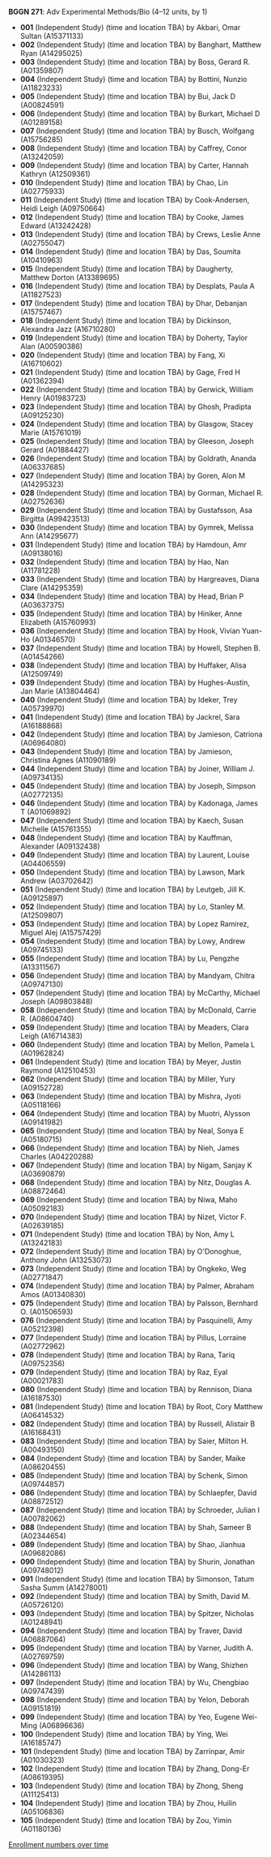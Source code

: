 **BGGN 271**: Adv Experimental Methods/Bio (4–12 units, by 1)

- **001** (Independent Study) (time and location TBA) by Akbari, Omar Sultan (A15371133)
- **002** (Independent Study) (time and location TBA) by Banghart, Matthew Ryan (A14295025)
- **003** (Independent Study) (time and location TBA) by Boss, Gerard R. (A01359807)
- **004** (Independent Study) (time and location TBA) by Bottini, Nunzio (A11823233)
- **005** (Independent Study) (time and location TBA) by Bui, Jack D (A00824591)
- **006** (Independent Study) (time and location TBA) by Burkart, Michael D (A01289158)
- **007** (Independent Study) (time and location TBA) by Busch, Wolfgang (A15756285)
- **008** (Independent Study) (time and location TBA) by Caffrey, Conor (A13242059)
- **009** (Independent Study) (time and location TBA) by Carter, Hannah Kathryn (A12509361)
- **010** (Independent Study) (time and location TBA) by Chao, Lin (A02775933)
- **011** (Independent Study) (time and location TBA) by Cook-Andersen, Heidi Leigh (A09750664)
- **012** (Independent Study) (time and location TBA) by Cooke, James Edward (A13242428)
- **013** (Independent Study) (time and location TBA) by Crews, Leslie Anne (A02755047)
- **014** (Independent Study) (time and location TBA) by Das, Soumita (A10410963)
- **015** (Independent Study) (time and location TBA) by Daugherty, Matthew Dorton (A13389695)
- **016** (Independent Study) (time and location TBA) by Desplats, Paula A (A11827523)
- **017** (Independent Study) (time and location TBA) by Dhar, Debanjan (A15757467)
- **018** (Independent Study) (time and location TBA) by Dickinson, Alexandra Jazz (A16710280)
- **019** (Independent Study) (time and location TBA) by Doherty, Taylor Alan (A00590386)
- **020** (Independent Study) (time and location TBA) by Fang, Xi (A16710602)
- **021** (Independent Study) (time and location TBA) by Gage, Fred H (A01362394)
- **022** (Independent Study) (time and location TBA) by Gerwick, William Henry (A01983723)
- **023** (Independent Study) (time and location TBA) by Ghosh, Pradipta (A09125230)
- **024** (Independent Study) (time and location TBA) by Glasgow, Stacey Marie (A15761019)
- **025** (Independent Study) (time and location TBA) by Gleeson, Joseph Gerard (A01884427)
- **026** (Independent Study) (time and location TBA) by Goldrath, Ananda (A06337685)
- **027** (Independent Study) (time and location TBA) by Goren, Alon M (A14295323)
- **028** (Independent Study) (time and location TBA) by Gorman, Michael R. (A02752636)
- **029** (Independent Study) (time and location TBA) by Gustafsson, Asa Birgitta (A99423513)
- **030** (Independent Study) (time and location TBA) by Gymrek, Melissa Ann (A14295677)
- **031** (Independent Study) (time and location TBA) by Hamdoun, Amr (A09138016)
- **032** (Independent Study) (time and location TBA) by Hao, Nan (A11781228)
- **033** (Independent Study) (time and location TBA) by Hargreaves, Diana Clare (A14295359)
- **034** (Independent Study) (time and location TBA) by Head, Brian P (A03637375)
- **035** (Independent Study) (time and location TBA) by Hiniker, Anne Elizabeth (A15760993)
- **036** (Independent Study) (time and location TBA) by Hook, Vivian Yuan-Ho (A01346570)
- **037** (Independent Study) (time and location TBA) by Howell, Stephen B. (A01454266)
- **038** (Independent Study) (time and location TBA) by Huffaker, Alisa (A12509749)
- **039** (Independent Study) (time and location TBA) by Hughes-Austin, Jan Marie (A13804464)
- **040** (Independent Study) (time and location TBA) by Ideker, Trey (A05739970)
- **041** (Independent Study) (time and location TBA) by Jackrel, Sara (A16188868)
- **042** (Independent Study) (time and location TBA) by Jamieson, Catriona (A06964080)
- **043** (Independent Study) (time and location TBA) by Jamieson, Christina Agnes (A11090189)
- **044** (Independent Study) (time and location TBA) by Joiner, William J. (A09734135)
- **045** (Independent Study) (time and location TBA) by Joseph, Simpson (A02772135)
- **046** (Independent Study) (time and location TBA) by Kadonaga, James T (A01069892)
- **047** (Independent Study) (time and location TBA) by Kaech, Susan Michelle (A15761355)
- **048** (Independent Study) (time and location TBA) by Kauffman, Alexander (A09132438)
- **049** (Independent Study) (time and location TBA) by Laurent, Louise (A04406559)
- **050** (Independent Study) (time and location TBA) by Lawson, Mark Andrew (A03702642)
- **051** (Independent Study) (time and location TBA) by Leutgeb, Jill K. (A09125897)
- **052** (Independent Study) (time and location TBA) by Lo, Stanley M. (A12509807)
- **053** (Independent Study) (time and location TBA) by Lopez Ramirez, Miguel Alej (A15757429)
- **054** (Independent Study) (time and location TBA) by Lowy, Andrew (A09745133)
- **055** (Independent Study) (time and location TBA) by Lu, Pengzhe (A13311567)
- **056** (Independent Study) (time and location TBA) by Mandyam, Chitra (A09747130)
- **057** (Independent Study) (time and location TBA) by McCarthy, Michael Joseph (A09803848)
- **058** (Independent Study) (time and location TBA) by McDonald, Carrie R. (A08604740)
- **059** (Independent Study) (time and location TBA) by Meaders, Clara Leigh (A16714383)
- **060** (Independent Study) (time and location TBA) by Mellon, Pamela L (A01962824)
- **061** (Independent Study) (time and location TBA) by Meyer, Justin Raymond (A12510453)
- **062** (Independent Study) (time and location TBA) by Miller, Yury (A09152728)
- **063** (Independent Study) (time and location TBA) by Mishra, Jyoti (A05118166)
- **064** (Independent Study) (time and location TBA) by Muotri, Alysson (A09141982)
- **065** (Independent Study) (time and location TBA) by Neal, Sonya E (A05180715)
- **066** (Independent Study) (time and location TBA) by Nieh, James Charles (A04220288)
- **067** (Independent Study) (time and location TBA) by Nigam, Sanjay K (A03690879)
- **068** (Independent Study) (time and location TBA) by Nitz, Douglas A. (A08872464)
- **069** (Independent Study) (time and location TBA) by Niwa, Maho (A05092183)
- **070** (Independent Study) (time and location TBA) by Nizet, Victor F. (A02639185)
- **071** (Independent Study) (time and location TBA) by Non, Amy L (A13242183)
- **072** (Independent Study) (time and location TBA) by O'Donoghue, Anthony John (A13253073)
- **073** (Independent Study) (time and location TBA) by Ongkeko, Weg (A02771847)
- **074** (Independent Study) (time and location TBA) by Palmer, Abraham Amos (A01340830)
- **075** (Independent Study) (time and location TBA) by Palsson, Bernhard O. (A01506593)
- **076** (Independent Study) (time and location TBA) by Pasquinelli, Amy (A05212398)
- **077** (Independent Study) (time and location TBA) by Pillus, Lorraine (A02772962)
- **078** (Independent Study) (time and location TBA) by Rana, Tariq (A09752356)
- **079** (Independent Study) (time and location TBA) by Raz, Eyal (A00021783)
- **080** (Independent Study) (time and location TBA) by Rennison, Diana (A16187530)
- **081** (Independent Study) (time and location TBA) by Root, Cory Matthew (A06414532)
- **082** (Independent Study) (time and location TBA) by Russell, Alistair B (A16168431)
- **083** (Independent Study) (time and location TBA) by Saier, Milton H. (A00493150)
- **084** (Independent Study) (time and location TBA) by Sander, Maike (A08620455)
- **085** (Independent Study) (time and location TBA) by Schenk, Simon (A09744857)
- **086** (Independent Study) (time and location TBA) by Schlaepfer, David (A08872512)
- **087** (Independent Study) (time and location TBA) by Schroeder, Julian I (A00782062)
- **088** (Independent Study) (time and location TBA) by Shah, Sameer B (A02344654)
- **089** (Independent Study) (time and location TBA) by Shao, Jianhua (A09682086)
- **090** (Independent Study) (time and location TBA) by Shurin, Jonathan (A09748012)
- **091** (Independent Study) (time and location TBA) by Simonson, Tatum Sasha Summ (A14278001)
- **092** (Independent Study) (time and location TBA) by Smith, David M. (A05726120)
- **093** (Independent Study) (time and location TBA) by Spitzer, Nicholas (A01248941)
- **094** (Independent Study) (time and location TBA) by Traver, David (A06887064)
- **095** (Independent Study) (time and location TBA) by Varner, Judith A. (A02769759)
- **096** (Independent Study) (time and location TBA) by Wang, Shizhen (A14286113)
- **097** (Independent Study) (time and location TBA) by Wu, Chengbiao (A09747439)
- **098** (Independent Study) (time and location TBA) by Yelon, Deborah (A09151819)
- **099** (Independent Study) (time and location TBA) by Yeo, Eugene Wei-Ming (A06896636)
- **100** (Independent Study) (time and location TBA) by Ying, Wei (A16185747)
- **101** (Independent Study) (time and location TBA) by Zarrinpar, Amir (A01030323)
- **102** (Independent Study) (time and location TBA) by Zhang, Dong-Er (A08619395)
- **103** (Independent Study) (time and location TBA) by Zhong, Sheng (A11125413)
- **104** (Independent Study) (time and location TBA) by Zhou, Huilin (A05106836)
- **105** (Independent Study) (time and location TBA) by Zou, Yimin (A01180136)

[Enrollment numbers over time](./BGGN271.tsv)
